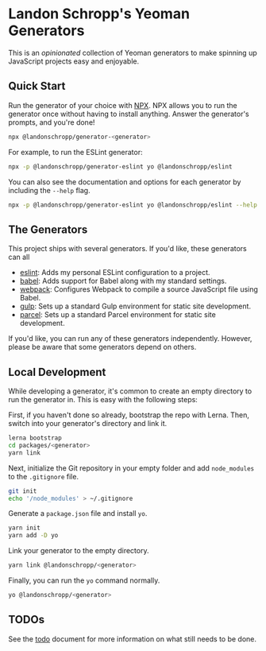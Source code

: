 # Landon Schropp's Yeoman Generators

This is an *opinionated* collection of Yeoman generators to make spinning up JavaScript projects
easy and enjoyable.

## Quick Start

Run the generator of your choice with [NPX](https://github.com/zkat/npx). NPX allows you to run the
generator once without having to install anything. Answer the generator's prompts, and you're done!

``` sh
npx @landonschropp/generator-<generator>
```

For example, to run the ESLint generator:

``` sh
npx -p @landonschropp/generator-eslint yo @landonschropp/eslint
```

You can also see the documentation and options for each generator by including the `--help` flag.

``` sh
npx -p @landonschropp/generator-eslint yo @landonschropp/eslint --help
```

## The Generators

This project ships with several generators. If you'd like, these generators can all

* [eslint](packages/generator-eslint/readme.md): Adds my personal ESLint configuration to a project.
* [babel](packages/generator-babel/readme.md): Adds support for Babel along with my standard
  settings.
* [webpack](packages/generator-webpack/readme.md): Configures Webpack to compile a source JavaScript
  file using Babel.
* [gulp](packages/generator-gulp/readme.md): Sets up a standard Gulp environment for static site
  development.
* [parcel](packages/generator-parcel/readme.md): Sets up a standard Parcel environment for static
  site development.

If you'd like, you can run any of these generators independently. However, please be aware that some
generators depend on others.

## Local Development

While developing a generator, it's common to create an empty directory to run the generator in. This
is easy with the following steps:

First, if you haven't done so already, bootstrap the repo with Lerna. Then, switch into your
generator's directory and link it.

``` sh
lerna bootstrap
cd packages/<generator>
yarn link
```

Next, initialize the Git repository in your empty folder and add `node_modules` to the `.gitignore`
file.

``` sh
git init
echo '/node_modules' > ~/.gitignore
```

Generate a `package.json` file and install `yo`.

``` sh
yarn init
yarn add -D yo
```

Link your generator to the empty directory.

``` sh
yarn link @landonschropp/<generator>
```

Finally, you can run the `yo` command normally.

``` sh
yo @landonschropp/<generator>
```

## TODOs

See the [todo](/todo.md) document for more information on what still needs to be done.
